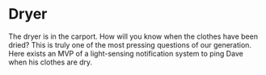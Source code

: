 # Dryer

The dryer is in the carport. How will you know when the clothes have been dried? This is truly one of the most pressing questions of our generation. Here exists an MVP of a light-sensing notification system to ping Dave when his clothes are dry.

